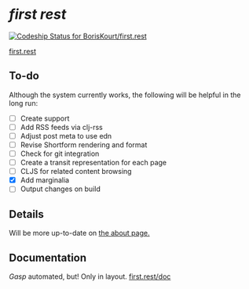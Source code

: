 # *first rest*

[![Codeship Status for BorisKourt/first.rest](https://codeship.io/projects/8a550f60-f891-0131-618b-4abf95291133/status)](https://codeship.io/projects/28712)

[first.rest](http://first.rest)

## To-do

Although the system currently works, the following will be helpful in the long run:

- [ ] Create <picture> support
- [ ] Add RSS feeds via clj-rss
- [ ] Adjust post meta to use edn 
- [ ] Revise Shortform rendering and format
- [ ] Check for git integration
- [ ] Create a transit representation for each page
- [ ] CLJS for related content browsing
- [X] Add marginalia
- [ ] Output changes on build 

## Details

Will be more up-to-date on [the about page.](http://first.rest/about.html)

## Documentation

*Gasp* automated, but! Only in layout. [first.rest/doc](http://first.rest/doc/)